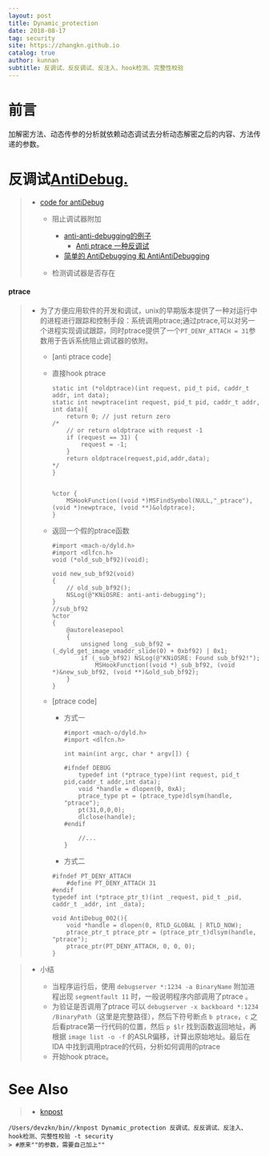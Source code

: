 ```yaml
---
layout: post
title: Dynamic_protection
date: 2018-08-17
tag: security
site: https://zhangkn.github.io
catalog: true
author: kunnan
subtitle: 反调试、反反调试、反注入、hook检测、完整性校验
---
```


# 前言



加解密方法、动态传参的分析就依赖动态调试去分析动态解密之后的内容、方法传递的参数。

#    反调试[AntiDebug.](https://github.com/AloneMonkey/iOSREBook/blob/6dd028fea7d9ec9376cde5cc51de93f53fe5a20d/chapter-8/8.3%20%E5%8A%A8%E6%80%81%E4%BF%9D%E6%8A%A4/DynamicProtect/DynamicProtect/AntiDebug.h)

> * [code for antiDebug](https://github.com/AloneMonkey/iOSREBook/blob/6dd028fea7d9ec9376cde5cc51de93f53fe5a20d/chapter-8/8.3%20%E5%8A%A8%E6%80%81%E4%BF%9D%E6%8A%A4/DynamicProtect/DynamicProtect/AntiDebug.m)
>
>   * 阻止调试器附加
>
>     * [anti-anti-debugging的例子](https://github.com/zhangkn/KNAlipayWalletTweakDemo/blob/master/AlipayWalletTweakF/AlipayWalletTweakF.xm)
>       * [Anti ptrace 一种反调试](https://everettjf.github.io/2015/12/20/amap-ios-client-kill-anti-debugging-protect/)
>     * [简单的 AntiDebugging 和 AntiAntiDebugging](https://everettjf.github.io/2015/12/28/simple-ios-antidebugging-and-antiantidebugging/)
>
>     
>
>   * 检测调试器是否存在

#### ptrace

> * 为了方便应用软件的开发和调试，unix的早期版本提供了一种对运行中的进程进行跟踪和控制手段：系统调用ptrace;通过ptrace,可以对另一个进程实现调试跟踪，同时ptrace提供了一个`PT_DENY_ATTACH = 31`参数用于告诉系统阻止调试器的依附。
>
>   *   [anti ptrace code]
>
>     * 直接hook ptrace
>
>       ```
>       static int (*oldptrace)(int request, pid_t pid, caddr_t addr, int data);
>       static int newptrace(int request, pid_t pid, caddr_t addr, int data){
>       	return 0; // just return zero
>       /*
>       	// or return oldptrace with request -1
>       	if (request == 31) {
>       		request = -1;
>       	}
>       	return oldptrace(request,pid,addr,data);
>       */
>       }
>       
>       
>       %ctor {
>       	MSHookFunction((void *)MSFindSymbol(NULL,"_ptrace"), (void *)newptrace, (void **)&oldptrace);
>       }
>       
>       ```
>
>       
>
>     * 返回一个假的ptrace函数
>
>       
>
>       ```
>       #import <mach-o/dyld.h>
>       #import <dlfcn.h>
>       void (*old_sub_bf92)(void);
>       
>       void new_sub_bf92(void)
>       {
>           // old_sub_bf92();
>           NSLog(@"KNiOSRE: anti-anti-debugging");
>       }
>       //sub_bf92
>       %ctor
>       {
>           @autoreleasepool
>           {
>               unsigned long _sub_bf92 = (_dyld_get_image_vmaddr_slide(0) + 0xbf92) | 0x1;
>               if (_sub_bf92) NSLog(@"KNiOSRE: Found sub_bf92!");
>                   MSHookFunction((void *)_sub_bf92, (void *)&new_sub_bf92, (void **)&old_sub_bf92);
>           }
>       }
>       
>       ```
>
>       
>
>   * [ptrace code]
>
>     
>
>     * 方式一
>
>       ```
>       #import <mach-o/dyld.h>
>       #import <dlfcn.h>
>       
>       int main(int argc, char * argv[]) {
>       
>       #ifndef DEBUG
>           typedef int (*ptrace_type)(int request, pid_t pid,caddr_t addr,int data);
>           void *handle = dlopen(0, 0xA);
>           ptrace_type pt = (ptrace_type)dlsym(handle, "ptrace");
>           pt(31,0,0,0);
>           dlclose(handle);
>       #endif
>       
>       	//...
>       }	
>       ```
>
>       
>
>     * 方式二
>
>     ```
>     #ifndef PT_DENY_ATTACH
>         #define PT_DENY_ATTACH 31
>     #endif
>     typedef int (*ptrace_ptr_t)(int _request, pid_t _pid, caddr_t _addr, int _data);
>     
>     void AntiDebug_002(){
>         void *handle = dlopen(0, RTLD_GLOBAL | RTLD_NOW);
>         ptrace_ptr_t ptrace_ptr = (ptrace_ptr_t)dlsym(handle, "ptrace");
>         ptrace_ptr(PT_DENY_ATTACH, 0, 0, 0);
>     }
>     
>     ```
>
>     

> * 小结
>
>   * 当程序运行后，使用 `debugserver *:1234 -a BinaryName` 附加进程出现 `segmentfault 11` 时，一般说明程序内部调用了ptrace 。
>   * 为验证是否调用了ptrace 可以 `debugserver -x backboard *:1234 /BinaryPath`（这里是完整路径），然后下符号断点 `b ptrace`，`c` 之后看ptrace第一行代码的位置，然后 `p $lr` 找到函数返回地址，再根据 `image list -o -f` 的ASLR偏移，计算出原始地址。最后在 IDA 中找到调用ptrace的代码，分析如何调用的ptrace
>   * 开始hook ptrace。
>
>    
>
>    



# See Also 

>* [knpost](https://github.com/zhangkn/KNBin/blob/master/knpost) 
>
```
/Users/devzkn/bin//knpost Dynamic_protection 反调试、反反调试、反注入、hook检测、完整性校验 -t security
> #原来""的参数，需要自己加上""
```

